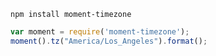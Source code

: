 ```
npm install moment-timezone
```

```javascript
var moment = require('moment-timezone');
moment().tz("America/Los_Angeles").format();
```
